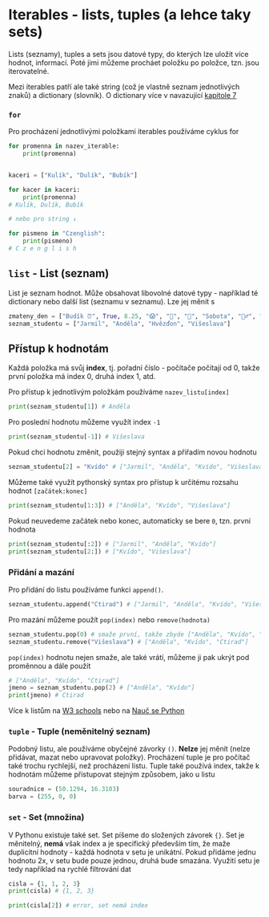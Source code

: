 # Iterables - lists, tuples (a lehce taky sets)

Lists (seznamy), tuples a sets jsou datové typy, do kterých lze uložit více hodnot, informací. Poté jimi můžeme procháet položku po položce, tzn. jsou iterovatelné.

Mezi iterables patří ale také string (což je vlastně seznam jednotlivých znaků) a dictionary (slovník). O dictionary více v navazující [kapitole 7](P06%20-%20List%20a%20tuple.md)

### `for`

Pro procházení jednotlivými položkami iterables používáme cyklus for

```python
for promenna in nazev_iterable:
    print(promenna)
```

```python

kaceri = ["Kulík", "Dulík", "Bubík"]

for kacer in kaceri:
    print(promenna)
# Kulík, Dulík, Bubík

# nebo pro string ↓

for pismeno in "Czenglish":
    print(pismeno)
# C z e n g l i s h
```


## `list` - List (seznam)

List je seznam hodnot. Může obsahovat libovolné datové typy - například té dictionary nebo další list (seznamu v seznamu). Lze jej měnit
s

```python
zmateny_den = ["Budík ⏰", True, 8.25, "😱", "🏃", "📅", "Sobota", "🤦‍♂️", "🛌💤", True]
seznam_studentu = ["Jarmil", "Anděla", "Hvězďon", "Višeslava"]

```

## Přístup k hodnotám

Každá položka má svůj **index**, tj. pořadní číslo - počítače počítají od 0, takže první položka má index 0, druhá index 1, atd.


Pro přístup k jednotlivým položkám používáme `nazev_listu[index]`

```python
print(seznam_studentu[1]) # Anděla
```

Pro poslední hodnotu můžeme využít index `-1`

```python
print(seznam_studentu[-1]) # Višeslava
```

Pokud chci hodnotu změnit, použiji stejný syntax a přiřadím novou hodnotu

```python
seznam_studentu[2] = "Kvído" # ["Jarmil", "Anděla", "Kvído", "Višeslava"]
```

Můžeme také využít pythonský syntax pro přístup k určitému rozsahu hodnot `[začátek:konec]`

```python
print(seznam_studentu[1:3]) # ["Anděla", "Kvído", "Višeslava"]
```

Pokud neuvedeme začátek nebo konec, automaticky se bere `0`, tzn. první hodnota

```python
print(seznam_studentu[:2]) # ["Jarmil", "Anděla", "Kvído"]
print(seznam_studentu[2:]) # ["Kvído", "Višeslava"]
```


### Přidání a mazání

Pro přidání do listu používáme funkci `append()`.
```python
seznam_studentu.append("Ctirad") # ["Jarmil", "Anděla", "Kvído", "Višeslava", "Ctirad"]
```

Pro mazání můžeme použít `pop(index)` nebo `remove(hodnota)`

```python
seznam_studentu.pop(0) # smaže první, takže zbyde ["Anděla", "Kvído", "Višeslava", "Ctirad"]
seznam_studentu.remove("Višeslava") # ["Anděla", "Kvído", "Ctirad"]
```

`pop(index)` hodnotu nejen smaže, ale také vrátí, můžeme ji pak ukrýt pod proměnnou a dále použít
```python
# ["Anděla", "Kvído", "Ctirad"]
jmeno = seznam_studentu.pop(2) # ["Anděla", "Kvído"]
print(jmeno) # Ctirad
```

Více k listům na [W3 schools](https://www.w3schools.com/python/python_lists_methods.asp) nebo na [Nauč se Python](https://naucse.python.cz/lessons/beginners/list/)

### `tuple` - Tuple (neměnitelný seznam)

Podobný listu, ale používáme obyčejné závorky `()`. **Nelze** jej měnit (nelze přidávat, mazat nebo upravovat položky). Procházení tuple je pro počítač také trochu rychlejší, než procházení listu. Tuple také používá index, takže k hodnotám můžeme přistupovat stejným způsobem, jako u listu


```python
souradnice = (50.1294, 16.3103)
barva = (255, 0, 0)
```

### `set` - Set (množina)

V Pythonu existuje také set. Set píšeme do složených závorek `{}`. Set je měnitelný, **nemá** však index a je specifický především tím, že maže duplicitní hodnoty - každá hodnota v setu je unikátní. Pokud přidáme jednu hodnotu 2x, v setu bude pouze jednou, druhá bude smazána. Využití setu je tedy například na rychlé filtrování dat

```python
cisla = {1, 1, 2, 3}
print(cisla) # {1, 2, 3}

print(cisla[2]) # error, set nemá index
```